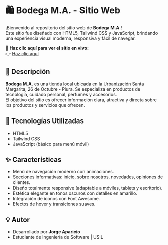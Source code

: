 # 🛍️ Bodega M.A. - Sitio Web

¡Bienvenido al repositorio del sitio web de **Bodega M.A.**!  
Este sitio fue diseñado con HTML5, Tailwind CSS y JavaScript, brindando una experiencia visual moderna, responsiva y fácil de navegar.

🔗 **Haz clic aquí para ver el sitio en vivo:**  
👉 [Haz clic aquí](https://bodegamariaauxi.netlify.app/#inicio)

## 📌 Descripción

**Bodega M.A.** es una tienda local ubicada en la Urbanización Santa Margarita, 26 de Octubre - Piura. Se especializa en productos de tecnología, cuidado personal, perfumes y accesorios.  
El objetivo del sitio es ofrecer información clara, atractiva y directa sobre los productos y servicios que ofrecen.

## 🧱 Tecnologías Utilizadas

- HTML5  
- Tailwind CSS  
- JavaScript (básico para menú móvil)  

## ✨ Características

- Menú de navegación moderno con animaciones.  
- Secciones informativas: inicio, sobre nosotros, novedades, opiniones de clientes.  
- Diseño totalmente responsive (adaptable a móviles, tablets y escritorio).  
- Estética elegante en tonos oscuros con detalles en amarillo.  
- Integración de íconos con Font Awesome.  
- Efectos de hover y transiciones suaves.  

## 💡 Autor

- Desarrollado por **Jorge Aparicio**  
- Estudiante de Ingeniería de Software | USIL
